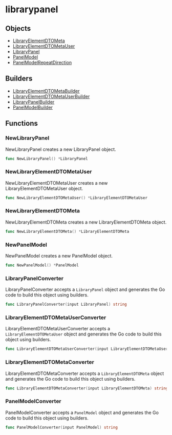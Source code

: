 # <span class="badge package-core"></span> librarypanel

## Objects

 * <span class="badge object-type-struct"></span> [LibraryElementDTOMeta](./object-LibraryElementDTOMeta.md)
 * <span class="badge object-type-struct"></span> [LibraryElementDTOMetaUser](./object-LibraryElementDTOMetaUser.md)
 * <span class="badge object-type-struct"></span> [LibraryPanel](./object-LibraryPanel.md)
 * <span class="badge object-type-struct"></span> [PanelModel](./object-PanelModel.md)
 * <span class="badge object-type-enum"></span> [PanelModelRepeatDirection](./object-PanelModelRepeatDirection.md)
## Builders

 * <span class="badge builder"></span> [LibraryElementDTOMetaBuilder](./builder-LibraryElementDTOMetaBuilder.md)
 * <span class="badge builder"></span> [LibraryElementDTOMetaUserBuilder](./builder-LibraryElementDTOMetaUserBuilder.md)
 * <span class="badge builder"></span> [LibraryPanelBuilder](./builder-LibraryPanelBuilder.md)
 * <span class="badge builder"></span> [PanelModelBuilder](./builder-PanelModelBuilder.md)
## Functions

### <span class="badge function"></span> NewLibraryPanel

NewLibraryPanel creates a new LibraryPanel object.

```go
func NewLibraryPanel() *LibraryPanel
```

### <span class="badge function"></span> NewLibraryElementDTOMetaUser

NewLibraryElementDTOMetaUser creates a new LibraryElementDTOMetaUser object.

```go
func NewLibraryElementDTOMetaUser() *LibraryElementDTOMetaUser
```

### <span class="badge function"></span> NewLibraryElementDTOMeta

NewLibraryElementDTOMeta creates a new LibraryElementDTOMeta object.

```go
func NewLibraryElementDTOMeta() *LibraryElementDTOMeta
```

### <span class="badge function"></span> NewPanelModel

NewPanelModel creates a new PanelModel object.

```go
func NewPanelModel() *PanelModel
```

### <span class="badge function"></span> LibraryPanelConverter

LibraryPanelConverter accepts a `LibraryPanel` object and generates the Go code to build this object using builders.

```go
func LibraryPanelConverter(input LibraryPanel) string
```

### <span class="badge function"></span> LibraryElementDTOMetaUserConverter

LibraryElementDTOMetaUserConverter accepts a `LibraryElementDTOMetaUser` object and generates the Go code to build this object using builders.

```go
func LibraryElementDTOMetaUserConverter(input LibraryElementDTOMetaUser) string
```

### <span class="badge function"></span> LibraryElementDTOMetaConverter

LibraryElementDTOMetaConverter accepts a `LibraryElementDTOMeta` object and generates the Go code to build this object using builders.

```go
func LibraryElementDTOMetaConverter(input LibraryElementDTOMeta) string
```

### <span class="badge function"></span> PanelModelConverter

PanelModelConverter accepts a `PanelModel` object and generates the Go code to build this object using builders.

```go
func PanelModelConverter(input PanelModel) string
```

